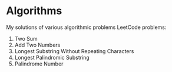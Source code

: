 # Algorithms
My solutions of various algorithmic problems
LeetCode problems:
  1. Two Sum
  2. Add Two Numbers
  3. Longest Substring Without Repeating Characters
  5. Longest Palindromic Substring
  9. Palindrome Number
